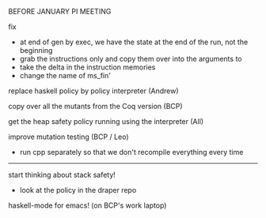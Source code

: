 BEFORE JANUARY PI MEETING

fix
  - at end of gen by exec, we have the state at the end of the run, not the beginning
  - grab the instructions only and copy them over into the arguments to
  - take the delta in the instruction memories
  - change the name of ms_fin'

replace haskell policy by policy interpreter
(Andrew)

copy over all the mutants from the Coq version
(BCP)

get the heap safety policy running using the interpreter
(All)

improve mutation testing (BCP / Leo)
  - run cpp separately so that we don't recompile everything every time

________________________

start thinking about stack safety!
  - look at the policy in the draper repo

haskell-mode for emacs!  (on BCP's work laptop)

